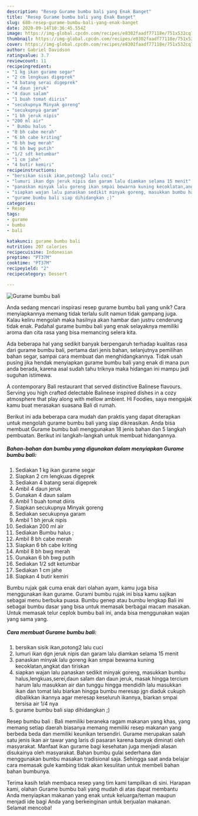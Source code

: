 ```yaml
---
description: "Resep Gurame bumbu bali yang Enak Banget"
title: "Resep Gurame bumbu bali yang Enak Banget"
slug: 680-resep-gurame-bumbu-bali-yang-enak-banget
date: 2020-09-14T10:36:45.554Z
image: https://img-global.cpcdn.com/recipes/e8302faadf77118e/751x532cq70/gurame-bumbu-bali-foto-resep-utama.jpg
thumbnail: https://img-global.cpcdn.com/recipes/e8302faadf77118e/751x532cq70/gurame-bumbu-bali-foto-resep-utama.jpg
cover: https://img-global.cpcdn.com/recipes/e8302faadf77118e/751x532cq70/gurame-bumbu-bali-foto-resep-utama.jpg
author: Gabriel Davidson
ratingvalue: 3.7
reviewcount: 11
recipeingredient:
- "1 kg ikan gurame segar"
- "2 cm lengkuas digeprek"
- "4 batang serai digeprek"
- "4 daun jeruk"
- "4 daun salam"
- "1 buah tomat diiris"
- "secukupnya Minyak goreng"
- "secukupnya garam"
- "1 bh jeruk nipis"
- "200 ml air"
- " Bumbu halus "
- "8 bh cabe merah"
- "6 bh cabe kriting"
- "8 bh bwg merah"
- "6 bh bwg putih"
- "1/2 sdt ketumbar"
- "1 cm jahe"
- "4 butir kemiri"
recipeinstructions:
- "bersikan sisik ikan,potong2 lalu cuci"
- "lumuri ikan dgn jeruk nipis dan garam lalu diamkan selama 15 menit"
- "panaskan minyak lalu goreng ikan smpai bewarna kuning kecoklatan,angkat dan tiriskan"
- "siapkan wajan lalu panaskan sedikit minyak goreng, masukkan bumbu halus,lengkuas,serei,daun salam dan daun jeruk, masak hingga tercium harum lalu masukkan air dan tunggu hingga mendidih lalu masukkan ikan dan tomat lalu biarkan hingga bumbu meresap jgn diaduk cukuph dibalikkan ikannya agar meresap keseluruh ikannya, biarkan smpai tersisa air 1/4 nya"
- "gurame bumbu bali siap dihidangkan ;)"
categories:
- Resep
tags:
- gurame
- bumbu
- bali

katakunci: gurame bumbu bali 
nutrition: 207 calories
recipecuisine: Indonesian
preptime: "PT37M"
cooktime: "PT37M"
recipeyield: "2"
recipecategory: Dessert

---
```



![Gurame bumbu bali](https://img-global.cpcdn.com/recipes/e8302faadf77118e/751x532cq70/gurame-bumbu-bali-foto-resep-utama.jpg)

Anda sedang mencari inspirasi resep gurame bumbu bali yang unik? Cara menyiapkannya memang tidak terlalu sulit namun tidak gampang juga. Kalau keliru mengolah maka hasilnya akan hambar dan justru cenderung tidak enak. Padahal gurame bumbu bali yang enak selayaknya memiliki aroma dan cita rasa yang bisa memancing selera kita.

Ada beberapa hal yang sedikit banyak berpengaruh terhadap kualitas rasa dari gurame bumbu bali, pertama dari jenis bahan, selanjutnya pemilihan bahan segar, sampai cara membuat dan menghidangkannya. Tidak usah pusing jika hendak menyiapkan gurame bumbu bali yang enak di mana pun anda berada, karena asal sudah tahu triknya maka hidangan ini mampu jadi suguhan istimewa.

A contemporary Bali restaurant that served distinctive Balinese flavours. Serving you high crafted delectable Balinese inspired dishes in a cozy atmosphere that play along with mellow ambient. Hi Foodies, saya mengajak kamu buat merasakan suasana Bali di rumah.


Berikut ini ada beberapa cara mudah dan praktis yang dapat diterapkan untuk mengolah gurame bumbu bali yang siap dikreasikan. Anda bisa membuat Gurame bumbu bali menggunakan 18 jenis bahan dan 5 langkah pembuatan. Berikut ini langkah-langkah untuk membuat hidangannya.

<!--inarticleads1-->

##### Bahan-bahan dan bumbu yang digunakan dalam menyiapkan Gurame bumbu bali:

1. Sediakan 1 kg ikan gurame segar
1. Siapkan 2 cm lengkuas digeprek
1. Sediakan 4 batang serai digeprek
1. Ambil 4 daun jeruk
1. Gunakan 4 daun salam
1. Ambil 1 buah tomat diiris
1. Siapkan secukupnya Minyak goreng
1. Sediakan secukupnya garam
1. Ambil 1 bh jeruk nipis
1. Sediakan 200 ml air
1. Sediakan  Bumbu halus ;
1. Ambil 8 bh cabe merah
1. Siapkan 6 bh cabe kriting
1. Ambil 8 bh bwg merah
1. Gunakan 6 bh bwg putih
1. Sediakan 1/2 sdt ketumbar
1. Sediakan 1 cm jahe
1. Siapkan 4 butir kemiri


Bumbu rujak gak cuma enak dari olahan ayam, kamu juga bisa menggunakan ikan gurame. Gurami bumbu rujak ini bisa kamu sajikan sebagai menu berbuka puasa. Bumbu genep atau bumbu lengkap Bali ini sebagai bumbu dasar yang bisa untuk memasak berbagai macam masakan. Untuk memasak telur ceplok bumbu bali ini, anda bisa menggunakan wajan yang sama yang. 

<!--inarticleads2-->

##### Cara membuat Gurame bumbu bali:

1. bersikan sisik ikan,potong2 lalu cuci
1. lumuri ikan dgn jeruk nipis dan garam lalu diamkan selama 15 menit
1. panaskan minyak lalu goreng ikan smpai bewarna kuning kecoklatan,angkat dan tiriskan
1. siapkan wajan lalu panaskan sedikit minyak goreng, masukkan bumbu halus,lengkuas,serei,daun salam dan daun jeruk, masak hingga tercium harum lalu masukkan air dan tunggu hingga mendidih lalu masukkan ikan dan tomat lalu biarkan hingga bumbu meresap jgn diaduk cukuph dibalikkan ikannya agar meresap keseluruh ikannya, biarkan smpai tersisa air 1/4 nya
1. gurame bumbu bali siap dihidangkan ;)


Resep bumbu bali : Bali memiliki beraneka ragam makanan yang khas, yang memang setiap daerah biasanya memang memiliki resep makanan yang berbeda beda dan memiliki keunikan tersendiri. Gurame merupakan salah satu jenis ikan air tawar yang laris di pasaran karena banyak diminati oleh masyarakat. Manfaat ikan gurame bagi kesehatan juga menjadi alasan disukainya oleh masyarakat. Bahan bumbu gulai sederhana dan menggunakan bumbu masakan tradisional saja. Sehingga saat anda belajar cara memasak gule kambing tidak akan kesulitan untuk membeli bahan bahan bumbunya. 

Terima kasih telah membaca resep yang tim kami tampilkan di sini. Harapan kami, olahan Gurame bumbu bali yang mudah di atas dapat membantu Anda menyiapkan makanan yang enak untuk keluarga/teman maupun menjadi ide bagi Anda yang berkeinginan untuk berjualan makanan. Selamat mencoba!
